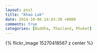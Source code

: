 ```yaml
---
layout: post
title: "Khao Lak"
date: 2014-10-06 14:43:30 +0000
comments: true
categories: [Buddha, Thailand, Phuket]
---
```


{% flickr_image 15270418567 z center %}


